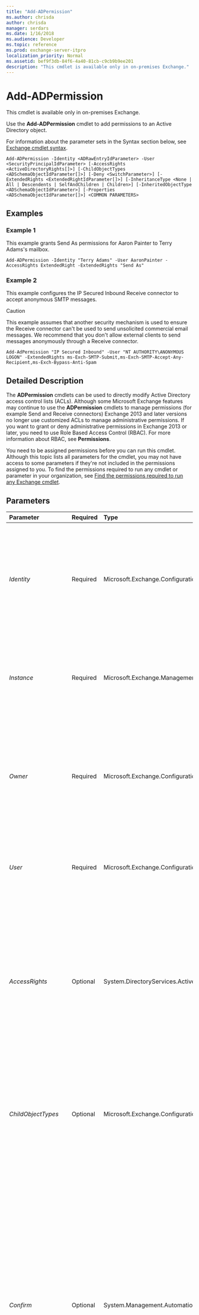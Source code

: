 ```yaml
---
title: "Add-ADPermission"
ms.author: chrisda
author: chrisda
manager: serdars
ms.date: 1/16/2018
ms.audience: Developer
ms.topic: reference
ms.prod: exchange-server-itpro
localization_priority: Normal
ms.assetid: bef9f3db-84f6-4a40-81cb-c9cb9b9ee201
description: "This cmdlet is available only in on-premises Exchange."
---
```


# Add-ADPermission

This cmdlet is available only in on-premises Exchange. 
  
Use the **Add-ADPermission** cmdlet to add permissions to an Active Directory object.
  
For information about the parameter sets in the Syntax section below, see [Exchange cmdlet syntax](https://technet.microsoft.com/library/bb123552.aspx). 
  
```
Add-ADPermission -Identity <ADRawEntryIdParameter> -User <SecurityPrincipalIdParameter> [-AccessRights <ActiveDirectoryRights[]>] [-ChildObjectTypes <ADSchemaObjectIdParameter[]>] [-Deny <SwitchParameter>] [-ExtendedRights <ExtendedRightIdParameter[]>] [-InheritanceType <None | All | Descendents | SelfAndChildren | Children>] [-InheritedObjectType <ADSchemaObjectIdParameter>] [-Properties <ADSchemaObjectIdParameter[]>] <COMMON PARAMETERS>

```

## Examples
<a name="Examples"> </a>

### Example 1

This example grants Send As permissions for Aaron Painter to Terry Adams's mailbox.
  
```
Add-ADPermission -Identity "Terry Adams" -User AaronPainter -AccessRights ExtendedRight -ExtendedRights "Send As"
```

### Example 2

This example configures the IP Secured Inbound Receive connector to accept anonymous SMTP messages.
  
> [!CAUTION]
> This example assumes that another security mechanism is used to ensure the Receive connector can't be used to send unsolicited commercial email messages. We recommend that you don't allow external clients to send messages anonymously through a Receive connector. 
  
```
Add-AdPermission "IP Secured Inbound" -User "NT AUTHORITY\ANONYMOUS LOGON" -ExtendedRights ms-Exch-SMTP-Submit,ms-Exch-SMTP-Accept-Any-Recipient,ms-Exch-Bypass-Anti-Spam
```

## Detailed Description
<a name="DetailedDescription"> </a>

The **ADPermission** cmdlets can be used to directly modify Active Directory access control lists (ACLs). Although some Microsoft Exchange features may continue to use the **ADPermission** cmdlets to manage permissions (for example Send and Receive connectors) Exchange 2013 and later versions no longer use customized ACLs to manage administrative permissions. If you want to grant or deny administrative permissions in Exchange 2013 or later, you need to use Role Based Access Control (RBAC). For more information about RBAC, see **Permissions**. 
  
You need to be assigned permissions before you can run this cmdlet. Although this topic lists all parameters for the cmdlet, you may not have access to some parameters if they're not included in the permissions assigned to you. To find the permissions required to run any cmdlet or parameter in your organization, see [Find the permissions required to run any Exchange cmdlet](https://technet.microsoft.com/library/mt432940.aspx).
  
## Parameters
<a name="DetailedDescription"> </a>

|**Parameter**|**Required**|**Type**|**Description**|
|:-----|:-----|:-----|:-----|
| _Identity_ <br/> |Required  <br/> |Microsoft.Exchange.Configuration.Tasks.ADRawEntryIdParameter  <br/> |The _Identity_ parameter specifies the identity of the object that's getting permissions added. You can specify either the distinguished name (DN) of the object or the object's name if it's unique. If the DN or name contains spaces, enclose the name in quotation marks ("). <br/> |
| _Instance_ <br/> |Required  <br/> |Microsoft.Exchange.Management.RecipientTasks.ADAcePresentationObject  <br/> |The _Instance_ parameter enables you to pass an entire object to the command to be processed. It's mainly used in scripts where an entire object must be passed to the command. <br/> |
| _Owner_ <br/> |Required  <br/> |Microsoft.Exchange.Configuration.Tasks.SecurityPrincipalIdParameter  <br/> |The _Owner_ parameter specifies the owner of the Active Directory object. If the name of the owner contains spaces, enclose the name in quotation marks ("). <br/> The _Owner_ parameter can only be used with the _Identity_ parameter and no other parameters. <br/> |
| _User_ <br/> |Required  <br/> |Microsoft.Exchange.Configuration.Tasks.SecurityPrincipalIdParameter  <br/> |The _User_ parameter specifies the user that the permissions are being granted to on the object. If the name contains spaces, enclose the name in quotation marks ("). <br/> |
| _AccessRights_ <br/> |Optional  <br/> |System.DirectoryServices.ActiveDirectoryRights[]  <br/> | The _AccessRights_ parameter specifies the rights needed to perform the operation. Valid values include: <br/>  `CreateChild` <br/>  `DeleteChild` <br/>  `ListChildren` <br/>  `Self` <br/>  `ReadProperty` <br/>  `WriteProperty` <br/>  `DeleteTree` <br/>  `ListObject` <br/>  `ExtendedRight` <br/>  `Delete` <br/>  `ReadControl` <br/>  `GenericExecute` <br/>  `GenericWrite` <br/>  `GenericRead` <br/>  `WriteDacl` <br/>  `WriteOwner` <br/>  `GenericAll` <br/>  `Synchronize` <br/>  `AccessSystemSecurity` <br/> |
| _ChildObjectTypes_ <br/> |Optional  <br/> |Microsoft.Exchange.Configuration.Tasks.ADSchemaObjectIdParameter[]  <br/> |The _ChildObjectTypes_ parameter specifies what type of object the permission should be applied to. <br/> The _ChildObjectTypes_ parameter can only be used if the _AccessRights_ parameter is set to `CreateChild` or `DeleteChild`.  <br/> |
| _Confirm_ <br/> |Optional  <br/> |System.Management.Automation.SwitchParameter  <br/> | The _Confirm_ switch specifies whether to show or hide the confirmation prompt. How this switch affects the cmdlet depends on if the cmdlet requires confirmation before proceeding. <br/>  Destructive cmdlets (for example, **Remove-\*** cmdlets) have a built-in pause that forces you to acknowledge the command before proceeding. For these cmdlets, you can skip the confirmation prompt by using this exact syntax: `-Confirm:$false`.  <br/>  Most other cmdlets (for example, **New-\*** and **Set-\*** cmdlets) don't have a built-in pause. For these cmdlets, specifying the _Confirm_ switch without a value introduces a pause that forces you acknowledge the command before proceeding. <br/> |
| _Deny_ <br/> |Optional  <br/> |System.Management.Automation.SwitchParameter  <br/> |The _Deny_ switch specifies whether to deny permissions to the user on the Active Directory object. <br/> |
| _DomainController_ <br/> |Optional  <br/> |Microsoft.Exchange.Data.Fqdn  <br/> |The _DomainController_ parameter specifies the domain controller that's used by this cmdlet to read data from or write data to Active Directory. You identify the domain controller by its fully qualified domain name (FQDN). For example, `dc01.contoso.com`.  <br/> The _DomainController_ parameter isn't supported on Edge Transport servers. An Edge Transport server uses the local instance of Active Directory Lightweight Directory Services (AD LDS) to read and write data. <br/> |
| _ExtendedRights_ <br/> |Optional  <br/> |Microsoft.Exchange.Configuration.Tasks.ExtendedRightIdParameter[]  <br/> |The _ExtendedRights_ parameter specifies the extended rights needed to perform the operation. <br/> |
| _InheritanceType_ <br/> |Optional  <br/> |System.DirectoryServices.ActiveDirectorySecurityInheritance  <br/> |The _InheritanceType_ parameter specifies whether permissions are inherited. <br/> |
| _InheritedObjectType_ <br/> |Optional  <br/> |Microsoft.Exchange.Configuration.Tasks.ADSchemaObjectIdParameter  <br/> |The _InheritedObjectType_ parameter specifies what kind of object inherits this access control entry (ACE). <br/> |
| _Properties_ <br/> |Optional  <br/> |Microsoft.Exchange.Configuration.Tasks.ADSchemaObjectIdParameter[]  <br/> |The _Properties_ parameter specifies what properties the object contains. <br/> The _Properties_ parameter can only be used if the _AccessRights_ parameter is set to `ReadProperty`,  `WriteProperty` or `Self`.  <br/> |
| _WhatIf_ <br/> |Optional  <br/> |System.Management.Automation.SwitchParameter  <br/> |The _WhatIf_ switch simulates the actions of the command. You can use this switch to view the changes that would occur without actually applying those changes. You don't need to specify a value with this switch. <br/> |
   
## Input Types
<a name="InputTypes"> </a>

To see the input types that this cmdlet accepts, see [Cmdlet Input and Output Types](http://go.microsoft.com/fwlink/p/?linkId=616387). If the Input Type field for a cmdlet is blank, the cmdlet doesn't accept input data. 
  
## Return Types
<a name="ReturnTypes"> </a>

To see the return types, which are also known as output types, that this cmdlet accepts, see [Cmdlet Input and Output Types](http://go.microsoft.com/fwlink/p/?linkId=616387). If the Output Type field is blank, the cmdlet doesn't return data. 
  

